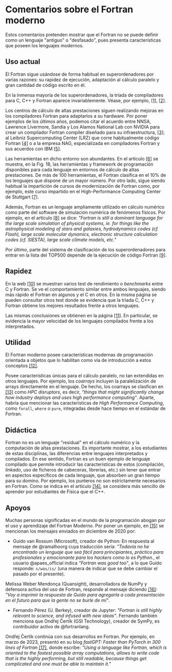 # Comentarios sobre el Fortran moderno

Estos comentarios pretenden mostrar que el Fortran no se puede definir como un lenguaje "antiguo" o "desfasado", pues presenta características que poseen los lenguajes modernos. 

## Uso actual

El Fortran sigue usándose de forma habitual en superordenadores por varias razones: su rapidez de ejecución, adaptación al cálculo paralelo y gran cantidad de código escrito en él.  

En la inmensa mayoría de los superordenadores, la tríada de compiladores para C, C++ y Fortran aparece invariablemente. Véase, por ejemplo, [[1]](https://www.osc.edu/resources/getting_started/supercomputing_faq), [[2]](https://www.cideu.org/wp-content/uploads/2019/12/compupdf.pdf).

Los centros de cálculo de altas prestaciones siguen realizando mejoras en los compiladores Fortran para adaptarlos a su hardware. Por poner ejemplos de los últimos años, podemos citar el acuerdo entre NNSA, Lawrence Livermore, Sandia y Los Alamos National Lab con NVIDIA para crear un compilador Fortran compiler diseñado para su infraestructura, [[3]](https://www.nextgov.com/modernization/2015/11/supercomputers-get-help-with-fortran/207930/); al Leibniz Supercomputing Center (LRZ) que corre habitualmente código Fortran [[4]](https://www.admin-magazine.com/mobile/HPC/Articles/Selecting-Compilers-for-a-Supercomputer) o a la empresa NAG, especializada en compiladores Fortran y sus acuerdos con IBM [[5]](https://numerical125.rssing.com/chan-21863687/latest-article2.php).

Las herramientas en dicho entorno son abundantes. En el artículo [[6]](https://www.sciencedirect.com/science/article/pii/S0167819119301759) se muestra, en la Fig. 18, las herramientas y framework de programación disponibles para cada lenguaje en entornos de cálculo de altas prestaciones. De más de 100 herramientas, el Fortran clasifica en el 10% de los lenguajes que dispone de un mayor número. Por otro lado, sigue siendo habitual la impartición de cursos de modernización de Fortran como, por ejemplo, este curso impartido en el High-Performance Computing Center de Stuttgart [[7]](https://www.hlrs.de/training/2024/ftn2).

Además, Fortran es un lenguaje ampliamente utilizado en cálculo numérico como parte del software de simulación numérica de fenómenos físicos. Por ejemplo, en el artículo [[8]](https://www.moreisdifferent.com/2015/07/16/why-physicsts-still-use-fortran/) se dice: _"Fortran is still a dominant language for the large scale simulation of physical systems, ie. for things like the astrophysical modeling of stars and galaxies, hydrodynamics codes (cf. Flash), large scale molecular dynamics, electronic structure calculation codes (cf. SIESTA), large scale climate models, etc."_

Por último, parte del sistema de clasificación de los superordenadores para entrar en la lista del TOP500 depende de la ejecución de código Fortran [[9]](https://www.top500.org/resources/frequently-asked-questions/).

## Rapidez

En la web [[10]](https://web.archive.org/web/20190210185723/https://benchmarksgame-team.pages.debian.net/benchmarksgame/faster/fortran.html) se muestran varios test de rendimiento o _benchmarks_ entre C y Fortran. Se ve el comportamiento similar entre ambos lenguajes, siendo más rápido el Fortran en algunos y el C en otros. En la misma página se pueden consultar otros test donde se evidencia que la tríada C, C++ y Fortran obtiene los mejores resultados frente a otros lenguajes.

Las mismas conclusiones se obtienen en la página [[11]](https://julialang.org/benchmarks/). En particular, se evidencia la mayor velocidad de los lenguajes compilados frente a los interpretados.

## Utilidad

El Fortran moderno posee características modernas de programación orientada a objetos que lo habilitan como vía de introducción a estos conceptos [[12]](https://gist.github.com/n-s-k/522f2669979ed6d0582b8e80cf6c95fd).

Posee características únicas para el cálculo paralelo, no tan extendidas en otros lenguajes. Por ejemplo, los _coarrays_ incluyen la paralelización de arrays directamente en el lenguaje. De hecho, los coarrays se clasfican en [[13]](https://www.top500.org/news/hpc-disruptors/) como _HPC disruptors_, es decir, _"things that might significantly change how industry deploys and uses high performance computing"_. Aparte, habría que mencionar las características de _High Performance Computing_, como `forall`, `where` o `pure`, integradas desde hace tiempo en el estándar de Fortran.

## Didáctica

Fortran no es un lenguaje "residual" en el cálculo numérico y la computación de altas prestaciones. Es importante mostrar, a los estudiantes de estas disciplinas, las diferencias entre lenguajes interpretados y compilados. En ese sentido, Fortran es un buen ejemplo de lenguaje compilado que permite introducir las características de estos (compilación, _linkado_, uso de ficheros de cabeceras, librerías, etc.) sin tener que entrar en aspectos específicos de cada lenguaje, que absorben un gran tiempo para su domino. Por ejemplo, los punteros no son estrictamente necesarios en Fortran. Como se indica en el artículo [[14]](https://www.moreisdifferent.com/2015/07/16/why-physicsts-still-use-fortran/), se considera más sencillo de aprender por estudiantes de Física que el C++.

## Apoyos

Muchas personas significadas en el mundo de la programación abogan por el uso y aprendizaje del Fortran Moderno. Por poner un ejemplo, en [[15]](https://fortran-lang.discourse.group/t/embed-a-jupyter-notebook-in-fortran-lang-org-learn/724/6) se mencionan los mensajes enviados en diciembre de 2020 por: 

- Guido van Rossum (Microsoft), creador de Python: En respuesta al mensaje de @ramalhoorg cuya traducción sería: _"Todavía no he encontrado un lenguaje que sea fácil para principiantes, práctico para profesionales y emocionante para los hackers como lo es Python._, el usuario @apaes_official indica _"Fortran was good too"_, a lo que Guido responde: `s/was/is/` (una manera de indicar que se debe cambiar el pasado por el presente).

Melissa Weber Mendonça (Quansight), desarrolladora de NumPy y defensora activa del uso de Fortran, responde al mensaje diciendo [[16]](https://x.com/melissawm/status/1334818706082426880): _"Voy a imprimir la respuesta de Guido para agregarla a cada presentación en el futuro para que la gente no se burle de mí"_.

- Fernando Pérez (U. Berkey), creador de Jupyter: _"Fortran is still highly relevant to science, and infused with new ideas"_. Fernando también menciona que Ondřej Čertík (GSI Technology), creador de SymPy, es contribuidor activo de @fortranlang.

Ondřej Čertík continúa con sus desarrollos en Fortran. Por ejemplo, en marzo de 2023, presentó en su blog _fastGPT: Faster than PyTorch in 300 lines of Fortran_ [[17]](https://ondrejcertik.com/blog/2023/03/fastgpt-faster-than-pytorch-in-300-lines-of-fortran/), donde escribe: _"Using a language like Fortran, which is oriented to the fastest possible array computations, allows to write code that is the highly performing, but still readable, because things get complicated and one must be able to maintain it."_
